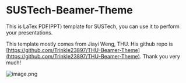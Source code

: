# SUSTech-Beamer-Theme


This is LaTex PDF(PPT) template for SUSTech, you can use it to perform your presentations.


This template mostly comes from Jiayi Weng, THU. His github repo is [https://github.com/Trinkle23897/THU-Beamer-Theme](https://github.com/Trinkle23897/THU-Beamer-Theme). Thank you very much!


![image.png](https://cdn.nlark.com/yuque/0/2021/png/753325/1631501786040-13249772-9920-4ddc-bb34-9b16d1b826ff.png#clientId=udd35b11c-8fab-4&from=paste&height=501&id=ue13a7500&margin=%5Bobject%20Object%5D&name=image.png&originHeight=1002&originWidth=1330&originalType=binary&ratio=1&size=117785&status=done&style=none&taskId=u744197a3-1841-4e9b-9d60-ee8b5141a78&width=665)
